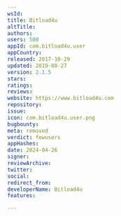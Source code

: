 ```yaml
---
wsId: 
title: Bitload4u
altTitle: 
authors: 
users: 500
appId: com.bitload4u.user
appCountry: 
released: 2017-10-29
updated: 2019-08-27
version: 2.1.5
stars: 
ratings: 
reviews: 
website: https://www.bitload4u.com
repository: 
issue: 
icon: com.bitload4u.user.png
bugbounty: 
meta: removed
verdict: fewusers
appHashes: 
date: 2024-04-26
signer: 
reviewArchive: 
twitter: 
social: 
redirect_from: 
developerName: Bitload4u
features: 

---
```


